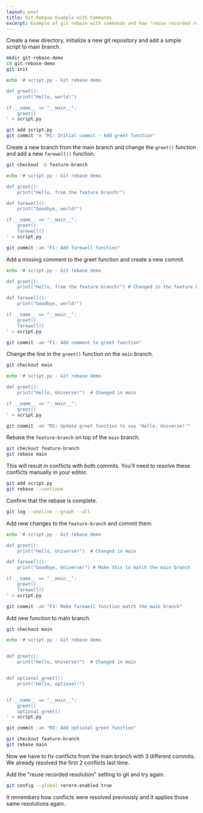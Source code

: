 ```yaml
---
layout: post
title: Git Rebase Example with Commands
excerpt: Example of git rebase with commands and how "reuse recorded resolutions" might save some conflict resolution time.
---
```


Create a new directory, initialize a new git repository and add a simple script to main branch.

```sh
mkdir git-rebase-demo
cd git-rebase-demo
git init

echo '# script.py - Git rebase demo

def greet():
    print("Hello, world!")

if __name__ == "__main__":
    greet()
' > script.py

git add script.py
git commit -m "M1: Initial commit - Add greet function"
```

Create a new branch from the main branch and change the `greet()` function and add a new `farewell()` function.

```sh
git checkout -b feature-branch

echo '# script.py - Git rebase demo

def greet():
    print("Hello, from the feature branch!")

def farewell():
    print("Goodbye, world!")

if __name__ == "__main__":
    greet()
    farewell()
' > script.py

git commit -am "F1: Add farewell function"
```

Add a missing comment to the greet function and create a new commit.


```sh
echo '# script.py - Git rebase demo

def greet():
    print("Hello, from the feature branch!") # Changed in the feature branch

def farewell():
    print("Goodbye, world!")

if __name__ == "__main__":
    greet()
    farewell()
' > script.py

git commit -am "F2: Add comment to greet function"
```

Change the line in the `greet()` function on the `main` branch.


```sh
git checkout main

echo '# script.py - Git rebase demo

def greet():
    print("Hello, Universe!")  # Changed in main

if __name__ == "__main__":
    greet()
' > script.py

git commit -am "M2: Update greet function to say 'Hello, Universe!'"
```

Rebase the `feature-branch` on top of the `main` branch.

```sh
git checkout feature-branch
git rebase main
```

This will result in conflicts with both commits. You'll need to resolve these conflicts manually in your editor.

```sh
git add script.py
git rebase --continue
```

Confirm that the rebase is complete.

```sh
git log --oneline --graph --all
```

Add new changes to the `feature-branch` and commit them.

```sh
echo '# script.py - Git rebase demo

def greet():
    print("Hello, Universe!")  # Changed in main

def farewell():
    print("Goodbye, Universe!") # Make this to match the main branch

if __name__ == "__main__":
    greet()
    farewell()
' > script.py

git commit -am "F3: Make farewell function match the main branch"
```

Add new function to main branch.

```sh
git checkout main

echo '# script.py - Git rebase demo


def greet():
    print("Hello, Universe!")  # Changed in main


def optional_greet():
    print("Hello, optional!")


if __name__ == "__main__":
    greet()
    optional_greet()
' > script.py

git commit -am "M3: Add optional greet function"
```

```sh
git checkout feature-branch
git rebase main
```

Now we have to fix conflicts from the main branch with 3 different commits. We already resolved the first 2 conflicts last time.

Add the "reuse recorded resolution" setting to git and try again.

```sh
git config --global rerere.enabled true
```

It remembers how conflicts were resolved previously and it applies those same resolutions again.